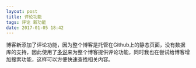 ```yaml
---
layout: post
title: 评论功能
tags: 评论 新功能
date: 2017-01-05 18:42
---
```


博客新添加了评论功能，因为整个博客是托管在Github上的静态页面，没有数据库的支持，因此使用了[多说](http://duoshuo.com)来为整个博客提供评论功能，同时我也在尝试给博客增加搜索功能，这样可以方便快速查找相关内容。